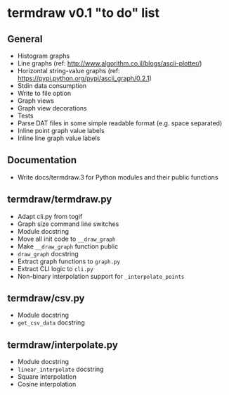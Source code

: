termdraw v0.1 "to do" list
==========================

General
-------
+ Histogram graphs
+ Line graphs (ref: http://www.algorithm.co.il/blogs/ascii-plotter/)
+ Horizontal string-value graphs (ref:
  https://pypi.python.org/pypi/ascii_graph/0.2.1)
+ Stdin data consumption
+ Write to file option
+ Graph views
+ Graph view decorations
+ Tests
+ Parse DAT files in some simple readable format (e.g. space separated)
+ Inline point graph value labels
+ Inline line graph value labels

Documentation
-------------
+ Write docs/termdraw.3 for Python modules and their public functions

termdraw/termdraw.py
--------------------
+ Adapt cli.py from togif
+ Graph size command line switches
+ Module docstring
+ Move all init code to `__draw_graph`
+ Make `__draw_graph` function public
+ `draw_graph` docstring
+ Extract graph functions to `graph.py`
+ Extract CLI logic to `cli.py`
+ Non-binary interpolation support for `_interpolate_points`

termdraw/csv.py
---------------
+ Module docstring
+ `get_csv_data` docstring

termdraw/interpolate.py
-----------------------
+ Module docstring
+ `linear_interpolate` docstring
+ Square interpolation
+ Cosine interpolation
